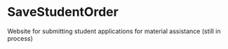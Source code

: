 # SaveStudentOrder
Website for submitting student applications for material assistance (still in process)
